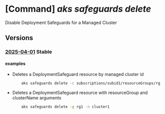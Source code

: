 # [Command] _aks safeguards delete_

Disable Deployment Safeguards for a Managed Cluster

## Versions

### [2025-04-01](/Resources/mgmt-plane/L3tyZXNvdXJjZXVyaX0vcHJvdmlkZXJzL21pY3Jvc29mdC5jb250YWluZXJzZXJ2aWNlL2RlcGxveW1lbnRzYWZlZ3VhcmRzL2RlZmF1bHQ=/2025-04-01.xml) **Stable**

<!-- mgmt-plane /{resourceuri}/providers/microsoft.containerservice/deploymentsafeguards/default 2025-04-01 -->

#### examples

- Deletes a DeploymentSafeguard resource by managed cluster id
    ```bash
        aks safeguards delete -c subscriptions/subid1/resourceGroups/rg1/providers/Microsoft.ContainerService/managedClusters/cluster1
    ```

- Deletes a DeploymentSafeguard resource with resourceGroup and clusterName arguments
    ```bash
        aks safeguards delete -g rg1 -n cluster1
    ```
